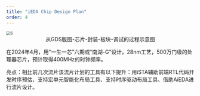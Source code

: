 ```yaml
---
title: "iEDA Chip Design Plan"
order: 4
---
```




<img src="/res/images/activities/tapeout/tapeout_4.png" alt="6" style="zoom:70%;" title ="iEDA第三次支持芯片设计并流片版图和板卡测试结果" />
<center>从GDS版图-芯片-封装-板块-调试的过程示意图</center>

在2024年4月，用“一生一芯”六期或“南湖-G”设计，28nm工艺，500万门级的处理器芯片，预计取得400MHz的时钟频率。

亮点：相比前几次流片该流片计划的工具有以下提升：用iSTA辅助前端RTL代码开发时序预估、支持宏单元智能化布局工具、支持时序驱动布局工具、借助AiEDA进行流片设计。
